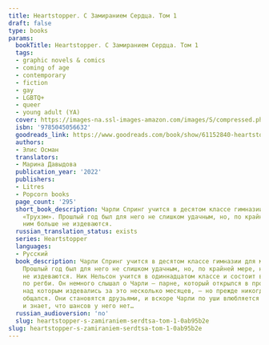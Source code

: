 ```yaml
---
title: Heartstopper. С Замиранием Сердца. Том 1
draft: false
type: books
params:
  bookTitle: Heartstopper. С Замиранием Сердца. Том 1
  tags:
  - graphic novels & comics
  - coming of age
  - contemporary
  - fiction
  - gay
  - LGBTQ+
  - queer
  - young adult (YA)
  cover: https://images-na.ssl-images-amazon.com/images/S/compressed.photo.goodreads.com/books/1653312503i/61152840.jpg
  isbn: '9785045056632'
  goodreads_link: https://www.goodreads.com/book/show/61152840-heartstopper-1
  authors:
  - Элис Осман
  translators:
  - Марина Давыдова
  publication_year: '2022'
  publishers:
  - Litres
  - Popcorn books
  page_count: '295'
  short_book_description: Чарли Спринг учится в десятом классе гимназии для мальчиков
    «Трухэм». Прошлый год был для него не слишком удачным, но, по крайней мере, над
    ним больше не издеваются.
  russian_translation_status: exists
  series: Heartstopper
  languages:
  - Русский
  book_description: Чарли Спринг учится в десятом классе гимназии для мальчиков «Трухэм».
    Прошлый год был для него не слишком удачным, но, по крайней мере, над ним больше
    не издеваются. Ник Нельсон учится в одиннадцатом классе и состоит в школьной команде
    по регби. Он немного слышал о Чарли — парне, который открылся в прошлом году и
    над которым издевались за это несколько месяцев, — но прежде никогда с ним не
    общался. Они становятся друзьями, и вскоре Чарли по уши влюбляется в Ника, хотя
    и знает, что шансов у него нет…
  russian_audioversion: 'no'
  slug: heartstopper-s-zamiraniem-serdtsa-tom-1-0ab95b2e
slug: heartstopper-s-zamiraniem-serdtsa-tom-1-0ab95b2e
---
```

